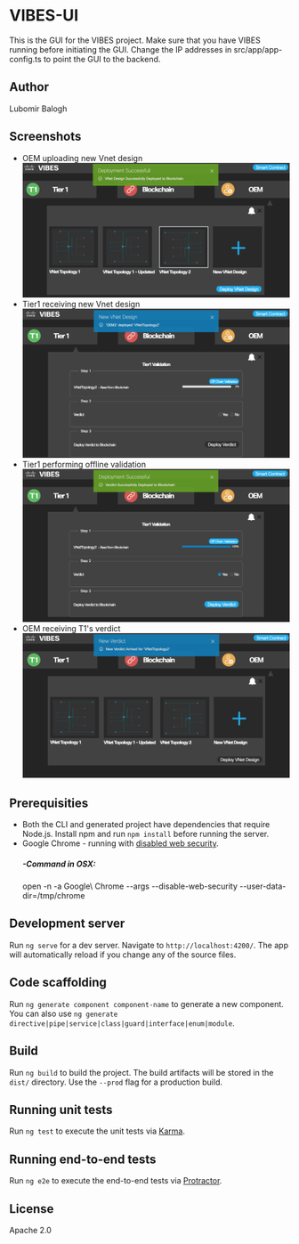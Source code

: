 # VIBES-UI

This is the GUI for the VIBES project. Make sure that you have VIBES running before initiating the GUI.
Change the IP addresses in src/app/app-config.ts to point the GUI to the backend.

## Author

Lubomir Balogh

## Screenshots

+ OEM uploading new Vnet design
![Screen Shot](https://github.com/CISCO-METZ-GROUP/VIBES-ui/blob/master/screenshots/OEM%20Uploaded%20New%20Design.png)
+ Tier1 receiving new Vnet design
![Screen Shot](https://github.com/CISCO-METZ-GROUP/VIBES-ui/blob/master/screenshots/T1%20Received%20New%20Design.png)
+ Tier1 performing offline validation
![Screen Shot](https://github.com/CISCO-METZ-GROUP/VIBES-ui/blob/master/screenshots/T1%20Performed%20Validation%20and%20Uploaded%20Verdict%20.png)
+ OEM receiving T1's verdict
![Screen Shot](https://github.com/CISCO-METZ-GROUP/VIBES-ui/blob/master/screenshots/OEM%20Received%20Verdict%20from%20T1.png)

## Prerequisities

- Both the CLI and generated project have dependencies that require Node.js. Install npm and run `npm install` before running the server.
- Google Chrome - running with [disabled web security](https://stackoverflow.com/questions/3102819/disable-same-origin-policy-in-chrome).
    ##### -Command in OSX:
    open -n -a Google\ Chrome --args --disable-web-security --user-data-dir=/tmp/chrome

## Development server

Run `ng serve` for a dev server. Navigate to `http://localhost:4200/`. The app will automatically reload if you change any of the source files.

## Code scaffolding

Run `ng generate component component-name` to generate a new component. You can also use `ng generate directive|pipe|service|class|guard|interface|enum|module`.

## Build

Run `ng build` to build the project. The build artifacts will be stored in the `dist/` directory. Use the `--prod` flag for a production build.

## Running unit tests

Run `ng test` to execute the unit tests via [Karma](https://karma-runner.github.io).

## Running end-to-end tests

Run `ng e2e` to execute the end-to-end tests via [Protractor](http://www.protractortest.org/).

## License

Apache 2.0
